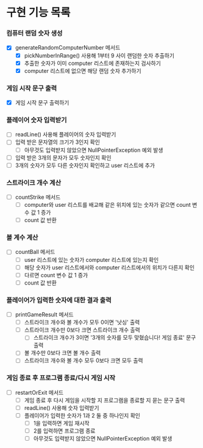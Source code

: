 # 구현 기능 목록

### 컴퓨터 랜덤 숫자 생성
- [x] generateRandomComputerNumber 메서드
  - [x] pickNumberInRange() 사용해 1부터 9 사이 랜덤한 숫자 추출하기
  - [x] 추출한 숫자가 이미 computer 리스트에 존재하는지 검사하기
  - [x] computer 리스트에 없으면 해당 랜덤 숫자 추가하기

### 게임 시작 문구 출력
- [x] 게임 시작 문구 출력하기

### 플레이어 숫자 입력받기
- [ ] readLine() 사용해 플레이어의 숫자 입력받기
- [ ] 입력 받은 문자열의 크기가 3인지 확인
  - [ ] 아무것도 입력받지 않았으면 NullPointerException 예외 발생
- [ ] 입력 받은 3개의 문자가 모두 숫자인지 확인
- [ ] 3개의 숫자가 모두 다른 숫자인지 확인하고 user 리스트에 추가

### 스트라이크 개수 계산
- [ ] countStrike 메서드
  - [ ] computer와 user 리스트를 배교해 같은 위치에 있는 숫자가 같으면 count 변수 값 1 증가
  - [ ] count 값 반환

### 볼 계수 계산
- [ ] countBall 메서드
  - [ ] user 리스트에 있는 숫자가 computer 리스트에 있는지 확인
  - [ ] 해당 숫자가 user 리스트에서와 computer 리스트에서의 위치가 다른지 확인
  - [ ] 다르면 count 변수 값 1 증가
  - [ ] count 값 반환

### 플레이어가 입력한 숫자에 대한 결과 출력
- [ ] printGameResult 메서드
  - [ ] 스트라이크 개수와 볼 개수가 모두 0이면 '낫싱' 출력
  - [ ] 스트라이크 개수만 0보다 크면 스트라이크 개수 출력
    - [ ] 스트라이크 개수가 3이면 '3개의 숫자를 모두 맞혔습니다! 게임 종료' 문구 출력
  - [ ] 볼 개수만 0보다 크면 볼 개수 출력
  - [ ] 스트라이크 개수와 볼 개수 모두 0보다 크면 모두 출력

### 게임 종료 후 프로그램 종료/다시 게임 시작
- [ ] restartOrExit 메서드
  - [ ] 게임 종료 후 다시 게임을 시작할 지 프로그램을 종료할 지 묻는 문구 출력
  - [ ] readLine() 사용해 숫자 입력받기
  - [ ] 플레이어가 입력한 숫자가 1과 2 둘 중 하나인지 확인
    - [ ] 1을 입력하면 게임 재시작
    - [ ] 2를 입력하면 프로그램 종료
    - [ ] 아무것도 입력받지 않았으면 NullPointerException 예외 발생